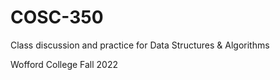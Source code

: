 # COSC-350
Class discussion and practice for Data Structures &amp; Algorithms

Wofford College
Fall 2022
